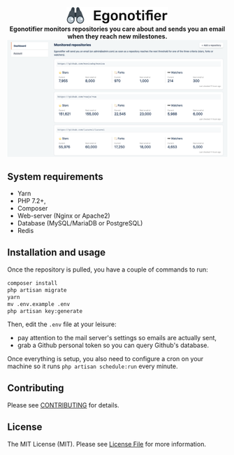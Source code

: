<div align="center">
    <img src="public/img/logo.png">
</div>

<div align="center">
    <strong>Egonotifier monitors repositories you care about and sends you an email when they reach new milestones.</strong>
</div>

<div align="center">
    <img src="public/img/homepage-2x.png">
</div>

## System requirements

* Yarn
* PHP 7.2+,
* Composer
* Web-server (Nginx or Apache2)
* Database (MySQL/MariaDB or PostgreSQL)
* Redis

## Installation and usage

Once the repository is pulled, you have a couple of commands to run:

```
composer install
php artisan migrate
yarn
mv .env.example .env
php artisan key:generate
```

Then, edit the `.env` file at your leisure:
* pay attention to the mail server's settings so emails are actually sent,
* grab a Github personal token so you can query Github's database.

Once everything is setup, you also need to configure a cron on your machine so it runs `php artisan schedule:run` every minute.

## Contributing

Please see [CONTRIBUTING](CONTRIBUTING.md) for details.

## License

The MIT License (MIT). Please see [License File](LICENSE) for more information.
